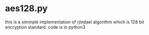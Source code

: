 # aes128.py
this is a simmple implementation of rjindael algorithm which is 128 bit encryption standard.
code is in python3
